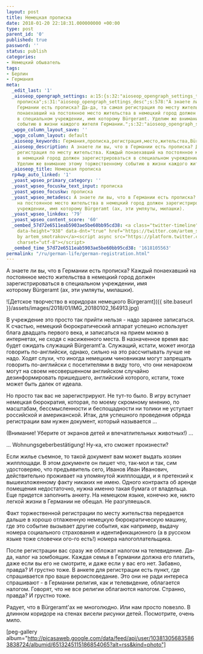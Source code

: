 ```yaml
---
layout: post
title: Немецкая прописка
date: 2018-01-20 22:18:31.000000000 +00:00
type: post
parent_id: '0'
published: true
password: ''
status: publish
categories:
- Немецкий обыватель
tags:
- Берлин
- Германия
meta:
  _edit_last: '1'
  _aioseop_opengraph_settings: a:15:{s:32:"aioseop_opengraph_settings_title";s:33:"Немецкая
    прописка";s:31:"aioseop_opengraph_settings_desc";s:578:"А знаете ли вы, что в
    Германии есть прописка? Да-да, та самая регистрация по месту жительства. Каждый
    понаехавший на постоянное место жительства в немецкий город должен зарегистрироваться
    в специальном учреждении, имя которому Bürgeramt. Уделим же внимание этому торжественному
    событию в жизни каждого жителя Германии.";s:32:"aioseop_opengraph_settings_image";s:90:"/wp-content/uploads/2018/01/IMG_20180102_164913-1024x576.jpg";s:36:"aioseop_opengraph_settings_customimg";s:0:"";s:37:"aioseop_opengraph_settings_imagewidth";s:0:"";s:38:"aioseop_opengraph_settings_imageheight";s:0:"";s:32:"aioseop_opengraph_settings_video";s:0:"";s:37:"aioseop_opengraph_settings_videowidth";s:0:"";s:38:"aioseop_opengraph_settings_videoheight";s:0:"";s:35:"aioseop_opengraph_settings_category";s:7:"article";s:34:"aioseop_opengraph_settings_section";s:0:"";s:30:"aioseop_opengraph_settings_tag";s:82:"Германия,Берлин,прописка,регистрация,налоги";s:34:"aioseop_opengraph_settings_setcard";s:7:"summary";s:44:"aioseop_opengraph_settings_customimg_twitter";s:0:"";s:44:"aioseop_opengraph_settings_customimg_checker";s:1:"0";}
  _wpgo_column_layout_save: ''
  _wpgo_column_layout: default
  _aioseop_keywords: Германия,прописка,регистрация,место,жительства,Bürgeramt,служащий,налог,телевидение,религия
  _aioseop_description: А знаете ли вы, что в Германии есть прописка? Да-да, та самая
    регистрация по месту жительства. Каждый понаехавший на постоянное место жительства
    в немецкий город должен зарегистрироваться в специальном учреждении, имя которому Bürgeramt.
    Уделим же внимание этому торжественному событию в жизни каждого жителя Германии.
  _aioseop_title: Немецкая прописка
  rp4wp_auto_linked: '1'
  _yoast_wpseo_primary_category: ''
  _yoast_wpseo_focuskw_text_input: прописка
  _yoast_wpseo_focuskw: прописка
  _yoast_wpseo_metadesc: А знаете ли вы, что в Германии есть прописка? Каждый понаехавший
    на постоянное место жительства в немецкий город должен зарегистрироваться в специальном
    учреждении, имя которому Bürgeramt (ах, эти умляуты, милашки).
  _yoast_wpseo_linkdex: '79'
  _yoast_wpseo_content_score: '60'
  _oembed_57d72e6511eab5903ae5be60bb95cd38: <a class="twitter-timeline" data-width="625"
    data-height="938" data-dnt="true" href="https://twitter.com/artem_smotrakov?ref_src=twsrc%5Etfw">Tweets
    by artem_smotrakov</a><script async src="https://platform.twitter.com/widgets.js"
    charset="utf-8"></script>
  _oembed_time_57d72e6511eab5903ae5be60bb95cd38: '1618105563'
permalink: "/ru/german-life/german-registration.html"
---
```

А знаете ли вы, что в Германии есть прописка? Каждый понаехавший на постоянное место жительства в немецкий город должен зарегистрироваться в специальном учреждении, имя которому&nbsp;Bürgeramt (ах, эти умляуты, милашки).

![Детское творчество в коридорах немецкого Bürgeramt]({{ site.baseurl }}/assets/images/2018/01/IMG_20180102_164913.jpg)

<!--more-->

В учреждение это просто так прийти нельзя - надо заранее записаться. К счастью, немецкий бюрократический аппарат успешно использует блага двадцать первого века, и записаться на прием можно в интернетах, не сходя с насиженного места. В назначенное время вас будет ожидать служащий&nbsp;Bürgeramt'а. Служащий, кстати, может иногда говорить по-английски, однако, сильно на это рассчитывать лучше не надо. Ходят слухи, что иногда немецким чиновникам могут запрещать говорить по-английски с посетителями в виду того, что они ненароком могут на своем несовершенном английском случайно дезинформировать пришедшего, английский которого, кстати, тоже может быть далек от идеала.

Но просто так вас не зарегистрируют. Не тут-то было. В игру вступает немецкая бюрократия, которая, по моему скромному мнению, по масштабам, бессмысленности и беспощадности ни толики не уступает российской и американской. Итак, для успешного проведения обряда регистрации вам нужен документ, который называется ...

(Внимание! Уберите от экранов детей и впечатлительных животных!) ...

... Wohnungsgeberbestätigung! Ну-ка, кто сможет произнести?

Если жилье съемное, то такой документ вам может выдать хозяин жилплощади. В этом документе он пишет что, так-мол и так, сим удостоверяю, что предъявитель сего, Иванов Иван Иванович, действительно проживает на упомянутой жилплощади, и я претензий к вышеизложенному факту никаких не имею. Одного контракта об аренде помещения недостаточно, нужна именно такая бумага от владельца. Еще придется заполнить анкету. На немецком языке, конечно же, никто легкой жизни в Германии не обещал. Не разгуляешься.

Факт торжественной регистрации по месту жительства передается дальше в хорошо отлаженную немецкую бюрократическую машину, где это событие вызывает другие события, как например, выдачу номера социального страхования и идентификационного (а в русском языке тоже словечки ого-го есть!) номера налогоплательщика.

После регистрации вас сразу же обложат налогом на телевидение. Да-да, налог на зомбоящик. Каждая семья в Германии должна его платить, даже если вы его не смотрите, и даже если у вас его нет. Забавно, правда? И грустно тоже. В анкете для регистрации есть пункт, где спрашивается про ваше вероисповедание. Это они не ради интереса спрашивают - в Германии религия, как и телевидение, облагается налогом. Говорят, что не все религии облагаются налогом. Странно, правда? И грустно тоже.

Радует, что в&nbsp;Bürgeramt'ах не многолюдно. Или нам просто повезло. В длинном коридоре на стенах висели рисунки детей. Посмотрите, очень мило.

[peg-gallery album="http://picasaweb.google.com/data/feed/api/user/103813056835863838724/albumid/6513245115186854065?alt=rss&kind=photo"]

